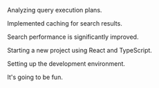 Analyzing query execution plans.

Implemented caching for search results.

Search performance is significantly improved.

Starting a new project using React and TypeScript.

Setting up the development environment.

It's going to be fun.